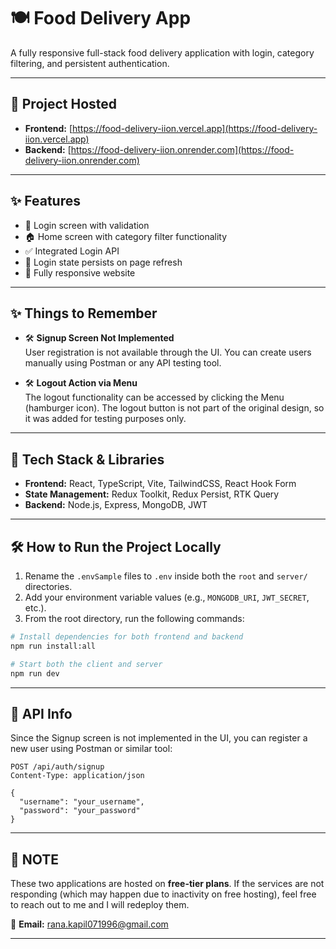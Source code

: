 # 🍽️ Food Delivery App

A fully responsive full-stack food delivery application with login, category filtering, and persistent authentication.

---

## 🚀 Project Hosted

- **Frontend:** [https://food-delivery-iion.vercel.app](https://food-delivery-iion.vercel.app)
- **Backend:** [https://food-delivery-iion.onrender.com](https://food-delivery-iion.onrender.com)

---

## ✨ Features

- 🔐 Login screen with validation
- 🏠 Home screen with category filter functionality
- ✅ Integrated Login API
- 🔄 Login state persists on page refresh
- 📱 Fully responsive website

---

## ✨ Things to Remember

- 🛠️ **Signup Screen Not Implemented**  
  User registration is not available through the UI. You can create users manually using Postman or any API testing tool.

- 🛠️ **Logout Action via Menu**  
  The logout functionality can be accessed by clicking the Menu (hamburger icon). The logout button is not part of the original design, so it was added for testing purposes only.

---

## 🧰 Tech Stack & Libraries

- **Frontend:** React, TypeScript, Vite, TailwindCSS, React Hook Form
- **State Management:** Redux Toolkit, Redux Persist, RTK Query
- **Backend:** Node.js, Express, MongoDB, JWT

---

## 🛠️ How to Run the Project Locally

1. Rename the `.envSample` files to `.env` inside both the `root` and `server/` directories.
2. Add your environment variable values (e.g., `MONGODB_URI`, `JWT_SECRET`, etc.).
3. From the root directory, run the following commands:

```bash
# Install dependencies for both frontend and backend
npm run install:all

# Start both the client and server
npm run dev
```

---

## 🔐 API Info

Since the Signup screen is not implemented in the UI, you can register a new user using Postman or similar tool:

```http
POST /api/auth/signup
Content-Type: application/json

{
  "username": "your_username",
  "password": "your_password"
}
```

---

## 📌 NOTE

These two applications are hosted on **free-tier plans**. If the services are not responding (which may happen due to inactivity on free hosting), feel free to reach out to me and I will redeploy them.

📧 **Email:** rana.kapil071996@gmail.com

---
